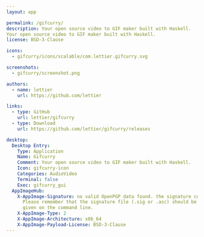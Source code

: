 ```yaml
---
layout: app

permalink: /gifcurry/
description: Your open source video to GIF maker built with Haskell.
Your open source video to GIF maker built with Haskell.
license: BSD-3-Clause

icons:
  - gifcurry/icons/scalable/com.lettier.gifcurry.svg

screenshots:
  - gifcurry/screenshot.png

authors:
  - name: lettier
    url: https://github.com/lettier

links:
  - type: GitHub
    url: lettier/gifcurry
  - type: Download
    url: https://github.com/lettier/gifcurry/releases

desktop:
  Desktop Entry:
    Type: Application
    Name: Gifcurry
    Comment: Your open source video to GIF maker built with Haskell.
    Icon: gifcurry-icon
    Categories: AudioVideo
    Terminal: false
    Exec: gifcurry_gui
  AppImageHub:
    X-AppImage-Signature: no valid OpenPGP data found. the signature could not be verified.
      Please remember that the signature file (.sig or .asc) should be the first file
      given on the command line.
    X-AppImage-Type: 2
    X-AppImage-Architecture: x86_64
    X-AppImage-Payload-License: BSD-3-Clause
---
```

